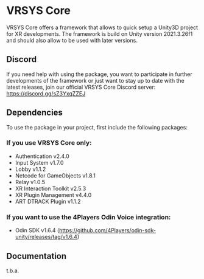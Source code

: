 # VRSYS Core

VRSYS Core offers a framework that allows to quick setup a Unity3D project for XR developments.
The framework is build on Unity version 2021.3.26f1 and should also allow to be used with later versions.

## Discord
If you need help with using the package, you want to participate in further developments of the framework or just want to stay up to date with the latest releases, join our official VRSYS Core Discord server: https://discord.gg/sZ3YxqZZEJ

## Dependencies
To use the package in your project, first include the following packages:

### If you use VRSYS Core only:
- Authentication v2.4.0
- Input System v1.7.0
- Lobby v1.1.2
- Netcode for GameObjects v1.8.1
- Relay v1.0.5
- XR Interaction Toolkit v2.5.3
- XR Plugin Management v4.4.0
- ART DTRACK Plugin v1.1.2

### If you want to use the 4Players Odin Voice integration:
- Odin SDK v1.6.4 (https://github.com/4Players/odin-sdk-unity/releases/tag/v1.6.4)

## Documentation

t.b.a.
